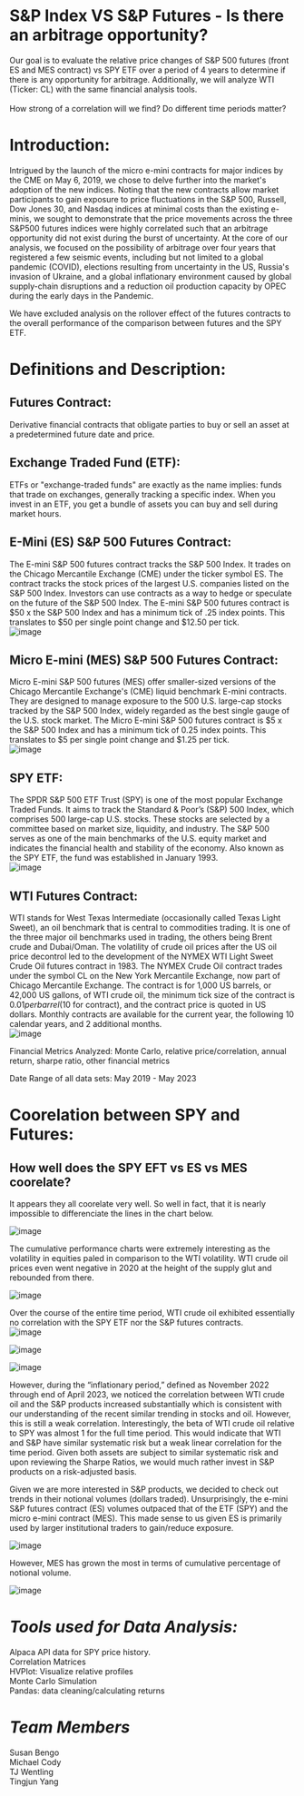 # S&P Index VS S&P Futures - Is there an arbitrage opportunity?

Our goal is to evaluate the relative price changes of S&P 500 futures (front ES and MES contract) vs SPY ETF over a period of 4 years to determine if there is any opportunity for arbitrage. Additionally, we will analyze WTI (Ticker: CL) with the same financial analysis tools. <br>
<br>
How strong of a correlation will we find? Do different time periods matter? <br>

# Introduction:

Intrigued by the launch of the micro e-mini contracts for major indices by the CME on May 6, 2019, we chose to delve further into the market's adoption of the new indices.  Noting that the new contracts allow market participants to gain exposure to price fluctuations in the S&P 500, Russell, Dow Jones 30, and Nasdaq indices at minimal costs than the existing e-minis, we sought to demonstrate that the price movements across the three S&P500 futures indices were highly correlated such that an arbitrage opportunity did not exist during the burst of uncertainty.  At the core of our analysis, we focused on the possibility of arbitrage over four years that registered a few seismic events, including but not limited to a global pandemic (COVID), elections resulting from uncertainty in the US, Russia's invasion of Ukraine, and a global inflationary environment caused by global supply-chain disruptions and a reduction oil production capacity by OPEC during the early days in the Pandemic.<br>

We have excluded analysis on the rollover effect of the futures contracts to the overall performance of the comparison between futures and the SPY ETF.<br>


# Definitions and Description:

## Futures Contract:<br>
Derivative financial contracts that obligate parties to buy or sell an asset at a predetermined future date and price.<br>

## Exchange Traded Fund (ETF):
ETFs or "exchange-traded funds" are exactly as the name implies: funds that trade on exchanges, generally tracking a specific index. When you invest in an ETF, you get a bundle of assets you can buy and sell during market hours.<br>

## E-Mini (ES) S&P 500 Futures Contract: <br>
The E-mini S&P 500 futures contract tracks the S&P 500 Index. It trades on the Chicago Mercantile Exchange (CME) under the ticker symbol ES. The contract tracks the stock prices of the largest U.S. companies listed on the S&P 500 Index. Investors can use contracts as a way to hedge or speculate on the future of the S&P 500 Index. The E-mini S&P 500 futures contract is $50 x the S&P 500 Index and has a minimum tick of .25 index points. This translates to $50 per single point change and $12.50 per tick.<br>
![image](images/image1.png)

## Micro E-mini (MES) S&P 500 Futures Contract: <br>
Micro E-mini S&P 500 futures (MES) offer smaller-sized versions of the Chicago Mercantile Exchange's (CME) liquid benchmark E-mini contracts.
They are designed to manage exposure to the 500 U.S. large-cap stocks tracked by the S&P 500 Index, widely regarded as the best single gauge of the U.S. stock market. The Micro E-mini S&P 500 futures contract is $5 x the S&P 500 Index and has a minimum tick of 0.25 index points. This translates to $5 per single point change and $1.25 per tick.<br>
![image](images/image2.png)

## SPY ETF: <br>
The SPDR S&P 500 ETF Trust (SPY) is one of the most popular Exchange Traded Funds. It aims to track the Standard & Poor’s (S&P) 500 Index, which comprises 500 large-cap U.S. stocks. These stocks are selected by a committee based on market size, liquidity, and industry. The S&P 500 serves as one of the main benchmarks of the U.S. equity market and indicates the financial health and stability of the economy. Also known as the SPY ETF, the fund was established in January 1993. <br>
![image](images/SPY.png)

## WTI Futures Contract: <br>
WTI stands for West Texas Intermediate (occasionally called Texas Light Sweet), an oil benchmark that is central to commodities trading. It is one of the three major oil benchmarks used in trading, the others being Brent crude and Dubai/Oman. The volatility of crude oil prices after the US oil price decontrol led to the development of the NYMEX WTI Light Sweet Crude Oil futures contract in 1983. The NYMEX Crude Oil contract trades under the symbol CL on the New York Mercantile Exchange, now part of Chicago Mercantile Exchange. The contract is for 1,000 US barrels, or 42,000 US gallons, of WTI crude oil, the minimum tick size of the contract is $0.01 per barrel ($10 for contract), and the contract price is quoted in US dollars. Monthly contracts are available for the current year, the following 10 calendar years, and 2 additional months. <br>
![image](images/WTI.png)

Financial Metrics Analyzed: Monte Carlo, relative price/correlation, annual return, sharpe ratio, other financial metrics <br>

Date Range of all data sets: May 2019 - May 2023 <br>

# Coorelation between SPY and Futures:

## How well does the SPY EFT vs ES vs MES coorelate?
It appears they all coorelate very well. So well in fact, that it is nearly impossible to differenciate the lines in the chart below.<br>

![image](images/All_Products_Cumulative_Performance.png)

The cumulative performance charts were extremely interesting as the volatility in equities paled in comparison to the WTI volatility. WTI crude oil prices even went negative in 2020 at the height of the supply glut and rebounded from there. <br>

![image](images/Correlation_Full_Time_Period.png)

Over the course of the entire time period, WTI crude oil exhibited essentially no correlation with the SPY ETF nor the S&P futures contracts.<br>
![image](images/Correlation_Inflationary_Time_Period.png)

![image](images/beta.png)

![image](images/Sharpe_Ratios.png)

However, during the “inflationary period,” defined as November 2022 through end of April 2023, we noticed the correlation between WTI crude oil and the S&P products increased substantially which is consistent with our understanding of the recent similar trending in stocks and oil. However, this is still a weak correlation. Interestingly, the beta of WTI crude oil relative to SPY was almost 1 for the full time period. This would indicate that WTI and S&P have similar systematic risk but a weak linear correlation for the time period. Given both assets are subject to similar systematic risk and upon reviewing the Sharpe Ratios, we would much rather invest in S&P products on a risk-adjusted basis.<br>

Given we are more interested in S&P products, we decided to check out trends in their notional volumes (dollars traded). Unsurprisingly, the e-mini S&P futures contract (ES) volumes outpaced that of the ETF (SPY) and the micro e-mini contract (MES). This made sense to us given ES is primarily used by larger institutional traders to gain/reduce exposure.<br>

![image](images/Notional_Volumes_Traded.png)

However, MES has grown the most in terms of cumulative percentage of notional volume.<br>

![image](images/cumulative_percentage_chg_volumes.png)

# ***Tools used for Data Analysis:***

Alpaca API data for SPY price history.<br>
Correlation Matrices <br>
HVPlot: Visualize relative profiles <br>
Monte Carlo Simulation <br>
Pandas: data cleaning/calculating returns <br>


# ***Team Members***
Susan Bengo  <br>
Michael Cody <br>
TJ Wentling <br>
Tingjun Yang <br>

